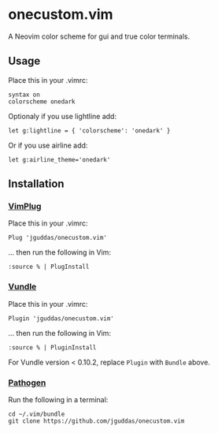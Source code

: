 onecustom.vim
=======

A Neovim color scheme for gui and true color terminals.

Usage
-----

Place this in your .vimrc:
```
syntax on
colorscheme onedark
```
Optionaly if you use lightline add:
```
let g:lightline = { 'colorscheme': 'onedark' }
```
Or if you use airline add:
```
let g:airline_theme='onedark'
```

Installation
------------

### [VimPlug](https://github.com/junegunn/vim-plug)

Place this in your .vimrc:
```
Plug 'jguddas/onecustom.vim'
```
… then run the following in Vim:
```
:source % | PlugInstall
```

### [Vundle](https://github.com/VundleVim/Vundle.vim)

Place this in your .vimrc:
```
Plugin 'jguddas/onecustom.vim'
```
… then run the following in Vim:

```
:source % | PluginInstall
```
For Vundle version < 0.10.2, replace `Plugin` with `Bundle` above.

### [Pathogen](https://github.com/tpope/vim-pathogen)

Run the following in a terminal:
```
cd ~/.vim/bundle
git clone https://github.com/jguddas/onecustom.vim
```
